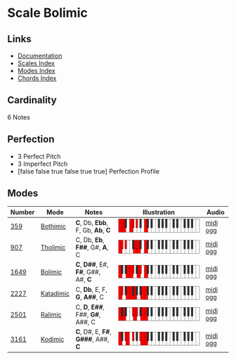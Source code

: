 # Scale Bolimic

## Links

- [Documentation](index.md)
- [Scales Index](Scales.md)
- [Modes Index](Modes.md)
- [Chords Index](Chords.md)

## Cardinality

6 Notes

## Perfection

- 3 Perfect Pitch
- 3 Imperfect Pitch
- [false false true false true true] Perfection Profile

## Modes

| Number | Mode | Notes | Illustration | Audio |
|--------|------|-------|--------------|-------|
| [359](https://ianring.com/musictheory/scales/359) | [Bothimic](ModeBothimic.md) | **C**, Db, **Ebb**, F, Gb, **Ab**, **C** | ![CNaturalBothimic](ModeCNaturalBothimic.png) | [midi](ModeCNaturalBothimic.mid) [ogg](ModeCNaturalBothimic.ogg) | 
| [907](https://ianring.com/musictheory/scales/907) | [Tholimic](ModeTholimic.md) | C, Db, **Eb**, **F##**, G#, **A**, C | ![CNaturalTholimic](ModeCNaturalTholimic.png) | [midi](ModeCNaturalTholimic.mid) [ogg](ModeCNaturalTholimic.ogg) | 
| [1649](https://ianring.com/musictheory/scales/1649) | [Bolimic](ModeBolimic.md) | **C**, **D##**, E#, **F#**, G##, A#, **C** | ![CNaturalBolimic](ModeCNaturalBolimic.png) | [midi](ModeCNaturalBolimic.mid) [ogg](ModeCNaturalBolimic.ogg) | 
| [2227](https://ianring.com/musictheory/scales/2227) | [Katadimic](ModeKatadimic.md) | C, **Db**, E, F, **G**, **A##**, C | ![CNaturalKatadimic](ModeCNaturalKatadimic.png) | [midi](ModeCNaturalKatadimic.mid) [ogg](ModeCNaturalKatadimic.ogg) | 
| [2501](https://ianring.com/musictheory/scales/2501) | [Ralimic](ModeRalimic.md) | C, **D**, **E##**, F##, **G#**, A##, C | ![CNaturalRalimic](ModeCNaturalRalimic.png) | [midi](ModeCNaturalRalimic.mid) [ogg](ModeCNaturalRalimic.ogg) | 
| [3161](https://ianring.com/musictheory/scales/3161) | [Kodimic](ModeKodimic.md) | **C**, D#, E, **F#**, **G###**, A##, **C** | ![CNaturalKodimic](ModeCNaturalKodimic.png) | [midi](ModeCNaturalKodimic.mid) [ogg](ModeCNaturalKodimic.ogg) | 
